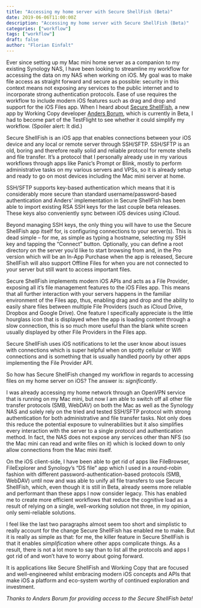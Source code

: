 ```yaml
---
title: "Accessing my home server with Secure ShellFish (Beta)"
date: 2019-06-06T11:00:00Z
description: "Accessing my home server with Secure ShellFish (Beta)"
categories: ["workflow"]
tags: ["workflow"]
draft: false
author: "Florian Einfalt"
---
```

Ever since setting up my Mac mini home server as a companion to my existing Synology NAS, I have been looking to streamline my workflow for accessing the data on my NAS when working on iOS. My goal was to make file access as straight forward and secure as possible: security in this context means not exposing any services to the public internet and to incorporate strong authentication protocols. Ease of use requires the workflow to include modern iOS features such as drag and drop and support for the iOS Files app. When I heard about [Secure ShellFish](https://secureshellfish.app), a new app by Working Copy developer [Anders Borum](https://twitter.com/palmin), which is currently in Beta, I had to become part of the TestFlight to see whether it could simplify my workflow. (Spoiler alert: It did.)
<!--more-->

Secure ShellFish is an iOS app that enables connections between your iOS device and any local or remote server through SSH/SFTP. SSH/SFTP is an old, boring and therefore really solid and reliable protocol for remote shells and file transfer. It’s a protocol that I personally already use in my various workflows through apps like Panic’s Prompt or Blink, mostly to perform administrative tasks on my various servers and VPSs, so it is already setup and ready to go on most devices including the Mac mini server at home.

SSH/SFTP supports key-based authentication which means that it is considerably more secure than standard username/password-based authentication and Anders’ implementation in Secure ShellFish has been able to import existing RSA SSH keys for the last couple beta releases. These keys also conveniently sync between iOS devices using iCloud.

Beyond managing SSH keys, the only thing you will have to use the Secure ShellFish app itself for, is configuring connections to your server(s). This is dead simple – for me, as simple as typing a hostname, selecting my SSH key and tapping the “Connect” button. Optionally, you can define a root directory on the server you’d like to start browsing from and, in the Pro version which will be an In-App Purchase when the app is released, Secure ShellFish will also support Offline Files for when you are not connected to your server but still want to access important files.

Secure ShellFish implements modern iOS APIs and acts as a File Provider, exposing all it’s file management features to the iOS Files app. This means that all further interaction with your servers happens in the familiar environment of the Files app, thus, enabling drag and drop and the ability to easily share files between multiple File Providers (such as iCloud Drive, Dropbox and Google Drive). One feature I specifically appreciate is the little hourglass icon that is displayed when the app is loading content through a slow connection, this is so much more useful than the blank white screen usually displayed by other File Providers in the Files app.

Secure ShellFish uses iOS notifications to let the user know about issues with connections which is super helpful when on spotty cellular or Wifi connections and is something that is usually handled poorly by other apps implementing the File Provider API.

So how has Secure ShellFish changed my workflow in regards to accessing files on my home server on iOS? The answer is: *significantly*.

I was already accessing my home network through an OpenVPN service that is running on my Mac mini, but now I am able to switch off all other file transfer protocols (SMB, WebDAV) on both the Mac as well as the Synology NAS and solely rely on the tried and tested SSH/SFTP protocol with strong authentication for both administrative and file transfer tasks. Not only does this reduce the potential exposure to vulnerabilities but it also simplifies every interaction with the server to a single protocol and authentication method. In fact, the NAS does not expose any services other than NFS (so the Mac mini can read and write files on it) which is locked down to only allow connections from the Mac mini itself.

On the iOS client-side, I have been able to get rid of apps like FileBrowser, FileExplorer and Synology’s “DS file” app which I used in a round-robin fashion with different password-authentication-based protocols (SMB, WebDAV) until now and was able to unify all file transfers to use Secure ShellFish, which, even though it is still in Beta, already seems more reliable and performant than these apps I now consider legacy. This has enabled me to create more efficient workflows that reduce the cognitive load as a result of relying on a single, well-working solution not three, in my opinion, only semi-reliable solutions.

I feel like the last two paragraphs almost seem too short and simplistic to really account for the change Secure ShellFish has enabled me to make. But it is really as simple as that: for me, the killer feature in Secure ShellFish is that it enables *simplification* where other apps complicate things. As a result, there is not a lot more to say than to list all the protocols and apps I got rid of and won’t have to worry about going forward.

It is applications like Secure ShellFish and Working Copy that are focused and well-engineered whilst embracing modern iOS concepts and APIs that make iOS a platform and eco-system worthy of continued exploration and investment.

*Thanks to Anders Borum for providing access to the Secure ShellFish beta!*